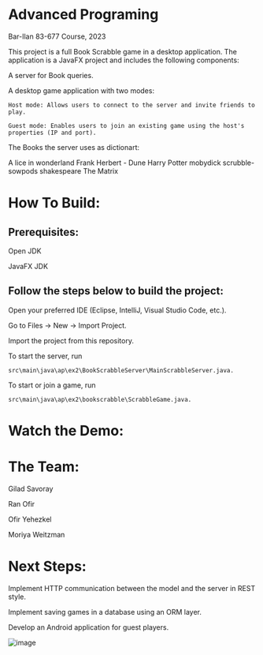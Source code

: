# Advanced Programing
Bar-Ilan 83-677 Course, 2023

This project is a full Book Scrabble game in a desktop application. The application is a JavaFX project and includes the following components:

A server for Book queries.

A desktop game application with two modes:

    Host mode: Allows users to connect to the server and invite friends to play.

    Guest mode: Enables users to join an existing game using the host's properties (IP and port).


The Books the server uses as dictionart:

A lice in wonderland
Frank Herbert - Dune
Harry Potter
mobydick
scrubble-sowpods
shakespeare
The Matrix

# How To Build:

## Prerequisites:

Open JDK

JavaFX JDK

## Follow the steps below to build the project:

Open your preferred IDE (Eclipse, IntelliJ, Visual Studio Code, etc.).

Go to Files -> New -> Import Project.

Import the project from this repository.

To start the server, run 

    src\main\java\ap\ex2\BookScrabbleServer\MainScrabbleServer.java.
    
To start or join a game, run 

    src\main\java\ap\ex2\bookscrabble\ScrabbleGame.java.
    

# Watch the Demo:

# The Team:

Gilad Savoray

Ran Ofir

Ofir Yehezkel

Moriya Weitzman


# Next Steps:

Implement HTTP communication between the model and the server in REST style.

Implement saving games in a database using an ORM layer.

Develop an Android application for guest players.


![image](https://github.com/ranofir8/AdvancedPrograming/assets/105561820/f00d5225-d1ce-427d-8ca0-4d3d0e66c46a)

